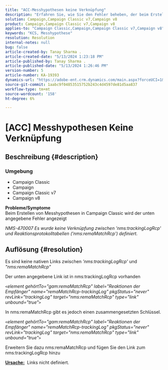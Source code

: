 ```yaml
---
title: "ACC-Messhypothesen keine Verknüpfung"
description: "Erfahren Sie, wie Sie den Fehler beheben, der beim Erstellen von Messhypothesen in Campaign Classic auftritt."
solution: Campaign,Campaign Classic v7,Campaign v8
product: Campaign,Campaign Classic v7,Campaign v8
applies-to: "Campaign Classic,Campaign,Campaign Classic v7,Campaign v8"
keywords: "KCS, Messhypothese"
resolution: Resolution
internal-notes: null
bug: false
article-created-by: Tanay Sharma .
article-created-date: "5/13/2024 1:23:18 PM"
article-published-by: Tanay Sharma .
article-published-date: "5/13/2024 1:26:46 PM"
version-number: 5
article-number: KA-19393
dynamics-url: "https://adobe-ent.crm.dynamics.com/main.aspx?forceUCI=1&pagetype=entityrecord&etn=knowledgearticle&id=8b6538f3-2b11-ef11-9f8a-6045bd02b206"
source-git-commit: 1aabc9f04853515752b243c4d4597de81d5aa837
workflow-type: tm+mt
source-wordcount: '158'
ht-degree: 6%

---
```


# [ACC] Messhypothesen Keine Verknüpfung

## Beschreibung {#description}


### <b>Umgebung</b>

- Campaign Classic
- Campaign
- Campaign Classic v7
- Campaign v8

<b>Probleme/Symptome</b><br>Beim Erstellen von Messhypothesen in Campaign Classic wird der unten angegebene Fehler angezeigt

*NMS-470007 Es wurde keine Verknüpfung zwischen &#39;nms:trackingLogRcp&#39; und Reaktionsprotokolltabellen (&#39;nms:remaMatchRcp&#39;) definiert.*

## Auflösung {#resolution}


Es sind keine nativen Links zwischen *&#39;nms:trackingLogRcp&#39;* und *&quot;nms:remaMatchRcp&quot;*

Der unten angegebene Link ist in nms:trackingLogRcp vorhanden

*`<`element gehörtTo=&quot;gam:remaMatchRcp&quot; label=&quot;Reaktionen der Empfänger&quot; name=&quot;remaMatchRcp-trackingLog&quot; pkgStatus=&quot;never&quot; revLink=&quot;trackingLog&quot; target=&quot;nms:remaMatchRcp&quot; type=&quot;link&quot; unbound=&quot;true&quot;`>`*

In nms:remaMatchRcp gibt es jedoch einen zusammengesetzten Schlüssel.

*`<`element gehörtTo=&quot;gam:remaMatchRcp&quot; label=&quot;Reaktionen der Empfänger&quot; name=&quot;remaMatchRcp-trackingLog&quot; pkgStatus=&quot;never&quot; revLink=&quot;trackingLog&quot; target=&quot;nms:remaMatchRcp&quot; type=&quot;link&quot; unbound=&quot;true&quot;`>`*

Erweitern Sie dazu nms:remaMatchRcp und fügen Sie den Link zum nms:trackingLogRcp hinzu



<b><u>Ursache:</u></b>  Links nicht definiert.
